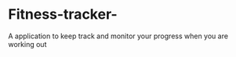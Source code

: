 # Fitness-tracker-
A application to keep track and monitor your progress when you are working out  
